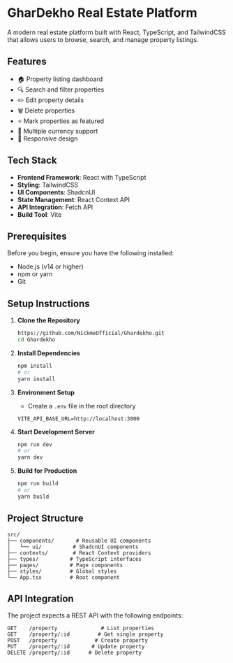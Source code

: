 # GharDekho Real Estate Platform

A modern real estate platform built with React, TypeScript, and TailwindCSS that allows users to browse, search, and manage property listings.

## Features

-   🏠 Property listing dashboard
-   🔍 Search and filter properties
-   ✏️ Edit property details
-   🗑️ Delete properties
-   ⭐ Mark properties as featured
-   💱 Multiple currency support
-   📱 Responsive design

## Tech Stack

-   **Frontend Framework**: React with TypeScript
-   **Styling**: TailwindCSS
-   **UI Components**: ShadcnUI
-   **State Management**: React Context API
-   **API Integration**: Fetch API
-   **Build Tool**: Vite

## Prerequisites

Before you begin, ensure you have the following installed:

-   Node.js (v14 or higher)
-   npm or yarn
-   Git

## Setup Instructions

1. **Clone the Repository**

    ```bash
    https://github.com/NickmeOfficial/Ghardekho.git
    cd Ghardekho
    ```

2. **Install Dependencies**

    ```bash
    npm install
    # or
    yarn install
    ```

3. **Environment Setup**

    - Create a `.env` file in the root directory

    ```env
    VITE_API_BASE_URL=http://localhost:3000
    ```

4. **Start Development Server**

    ```bash
    npm run dev
    # or
    yarn dev
    ```

5. **Build for Production**
    ```bash
    npm run build
    # or
    yarn build
    ```

## Project Structure

```
src/
├── components/       # Reusable UI components
│   └── ui/          # ShadcnUI components
├── contexts/        # React Context providers
├── types/          # TypeScript interfaces
├── pages/          # Page components
├── styles/         # Global styles
└── App.tsx         # Root component
```

## API Integration

The project expects a REST API with the following endpoints:

```
GET    /property              # List properties
GET    /property/:id         # Get single property
POST   /property            # Create property
PUT    /property/:id       # Update property
DELETE /property/:id      # Delete property
```
